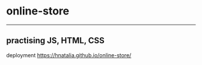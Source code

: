# online-store
--------------
practising JS, HTML, CSS
------------------------
deployment https://hnatalia.github.io/online-store/
